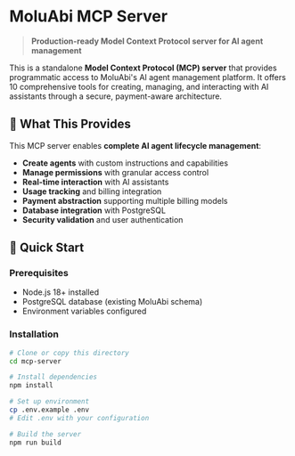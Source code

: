 # MoluAbi MCP Server

> **Production-ready Model Context Protocol server for AI agent management**

This is a standalone **Model Context Protocol (MCP) server** that provides programmatic access to MoluAbi's AI agent management platform. It offers 10 comprehensive tools for creating, managing, and interacting with AI assistants through a secure, payment-aware architecture.

## 🎯 What This Provides

This MCP server enables **complete AI agent lifecycle management**:

- **Create agents** with custom instructions and capabilities
- **Manage permissions** with granular access control
- **Real-time interaction** with AI assistants
- **Usage tracking** and billing integration
- **Payment abstraction** supporting multiple billing models
- **Database integration** with PostgreSQL
- **Security validation** and user authentication

## 🚀 Quick Start

### Prerequisites
- Node.js 18+ installed
- PostgreSQL database (existing MoluAbi schema)
- Environment variables configured

### Installation

```bash
# Clone or copy this directory
cd mcp-server

# Install dependencies
npm install

# Set up environment
cp .env.example .env
# Edit .env with your configuration

# Build the server
npm run build
